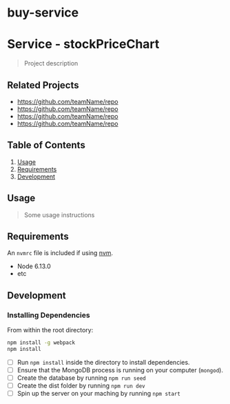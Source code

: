 # buy-service
# Service - stockPriceChart

> Project description

## Related Projects

  - https://github.com/teamName/repo
  - https://github.com/teamName/repo
  - https://github.com/teamName/repo
  - https://github.com/teamName/repo

## Table of Contents

1. [Usage](#Usage)
1. [Requirements](#requirements)
1. [Development](#development)

## Usage

> Some usage instructions

## Requirements

An `nvmrc` file is included if using [nvm](https://github.com/creationix/nvm).

- Node 6.13.0
- etc

## Development

### Installing Dependencies

From within the root directory:

```sh
npm install -g webpack
npm install
```

- [ ] Run `npm install` inside the directory to install dependencies.
- [ ] Ensure that the MongoDB process is running on your computer (`mongod`).
- [ ] Create the database by running `npm run seed`
- [ ] Create the dist folder by running  `npm run dev`
- [ ] Spin up the server on your maching by running `npm start`